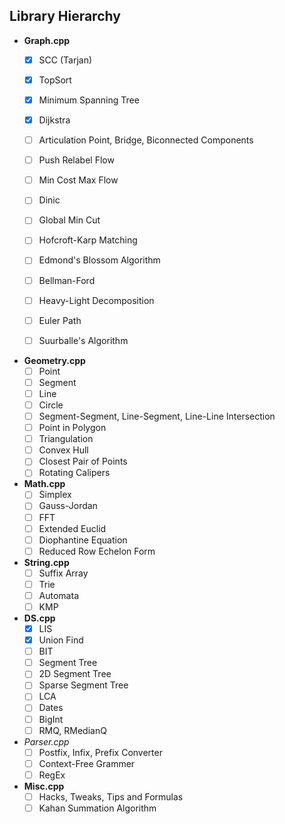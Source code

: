 Library Hierarchy
-----------------

  - **Graph.cpp**
    - [x] SCC (Tarjan)
    - [x] TopSort
    - [x] Minimum Spanning Tree
    - [x] Dijkstra
    - [ ] Articulation Point, Bridge, Biconnected Components
    - [ ] Push Relabel Flow
    - [ ] Min Cost Max Flow
    - [ ] Dinic
    - [ ] Global Min Cut
    - [ ] Hofcroft-Karp Matching
    - [ ] Edmond's Blossom Algorithm
    - [ ] Bellman-Ford
    - [ ] Heavy-Light Decomposition
    - [ ] Euler Path
    - [ ] Suurballe's Algorithm


  - **Geometry.cpp**
    - [ ] Point
    - [ ] Segment
    - [ ] Line
    - [ ] Circle
    - [ ] Segment-Segment, Line-Segment, Line-Line Intersection
    - [ ] Point in Polygon
    - [ ] Triangulation
    - [ ] Convex Hull
    - [ ] Closest Pair of Points
    - [ ] Rotating Calipers
    
  - **Math.cpp**
    - [ ] Simplex
    - [ ] Gauss-Jordan
    - [ ] FFT
    - [ ] Extended Euclid
    - [ ] Diophantine Equation
    - [ ] Reduced Row Echelon Form
    
  - **String.cpp**
    - [ ] Suffix Array
    - [ ] Trie
    - [ ] Automata
    - [ ] KMP
    
  - **DS.cpp**
    - [x] LIS
    - [x] Union Find
    - [ ] BIT
    - [ ] Segment Tree
    - [ ] 2D Segment Tree
    - [ ] Sparse Segment Tree
    - [ ] LCA
    - [ ] Dates
    - [ ] BigInt
    - [ ] RMQ, RMedianQ

  - *Parser.cpp*
    - [ ] Postfix, Infix, Prefix Converter
    - [ ] Context-Free Grammer
    - [ ] RegEx
    
  - **Misc.cpp**
    - [ ] Hacks, Tweaks, Tips and Formulas
    - [ ] Kahan Summation Algorithm
